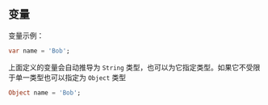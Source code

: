 ## 变量

变量示例：

```dart
var name = 'Bob';
```

上面定义的变量会自动推导为 `String` 类型，也可以为它指定类型。如果它不受限于单一类型也可以指定为 `Object` 类型

```dart
Object name = 'Bob';
```

